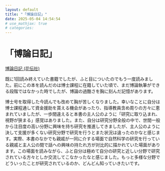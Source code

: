 ```yaml
---
layout: default
title: "「博論日記」"
date: 2025-05-04 14:54:54
# use_mathjax: true
# categories:
---
```


# 「博論日記」

[博論日記 (花伝社)](https://www.kadensha.net/book/b10032530.html)

既に1回読み終えていた書籍でしたが、ふと目についたのでもう一度読みました。前にこの本を読んだのは博士課程に在籍していた頃で、まだ博論執筆ができる段階ではなかった時でしたが、博論の過酷さを胸に刻んだ記憶があります。

博士号を取得した今読んでも改めて胸が苦しくなりました。幸いなことに自分は博士課程通して資金援助を貰える機会があったり、指導教員含め周りの方々に恵まれていましたが、一歩間違えると本書の主人公のように「研究に取り込まれ、視野が狭まる」感覚はありました。また、自分は研究分野全般の中で、世間一般から注目度の高い分野に興味を持ち研究を推進してきましたが、主人公のように決して支援が多くない研究分野で研究を行うとまた状況は違ったのかなと感じます。実際、本書のなかでも親戚が一同に介する場面で自然科学の研究を行っている親戚と主人公の間で話への興味の持たれ方が対比的に描かれていた場面があります。この場面を読みながら、ふと自分は極めて自分の研究と近しい分野で研究されている方々としか交流してこなかったなと感じました。もっと多様な分野でどういったことが研究されているのか、どんどん知っていきたいです。
